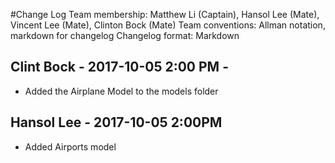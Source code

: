 #Change Log Team membership: Matthew Li (Captain), Hansol Lee (Mate), Vincent Lee (Mate), Clinton Bock (Mate)
Team conventions: Allman notation, markdown for changelog
Changelog format: Markdown

## Clint Bock - 2017-10-05 2:00 PM - 
- Added the Airplane Model to the models folder

## Hansol Lee - 2017-10-05 2:00PM
- Added Airports model
